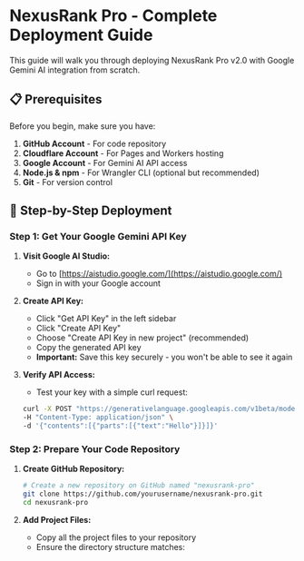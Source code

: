 # NexusRank Pro - Complete Deployment Guide

This guide will walk you through deploying NexusRank Pro v2.0 with Google Gemini AI integration from scratch.

## 📋 Prerequisites

Before you begin, make sure you have:

1. **GitHub Account** - For code repository
2. **Cloudflare Account** - For Pages and Workers hosting
3. **Google Account** - For Gemini AI API access
4. **Node.js & npm** - For Wrangler CLI (optional but recommended)
5. **Git** - For version control

## 🚀 Step-by-Step Deployment

### Step 1: Get Your Google Gemini API Key

1. **Visit Google AI Studio:**
   - Go to [https://aistudio.google.com/](https://aistudio.google.com/)
   - Sign in with your Google account

2. **Create API Key:**
   - Click "Get API Key" in the left sidebar
   - Click "Create API Key"
   - Choose "Create API Key in new project" (recommended)
   - Copy the generated API key
   - **Important:** Save this key securely - you won't be able to see it again

3. **Verify API Access:**
   - Test your key with a simple curl request:
   ```bash
   curl -X POST "https://generativelanguage.googleapis.com/v1beta/models/gemini-2.5-flash:generateContent?key=YOUR_API_KEY" \
   -H "Content-Type: application/json" \
   -d '{"contents":[{"parts":[{"text":"Hello"}]}]}'
   ```

### Step 2: Prepare Your Code Repository

1. **Create GitHub Repository:**
   ```bash
   # Create a new repository on GitHub named "nexusrank-pro"
   git clone https://github.com/yourusername/nexusrank-pro.git
   cd nexusrank-pro
   ```

2. **Add Project Files:**
   - Copy all the project files to your repository
   - Ensure the directory structure matches:
   